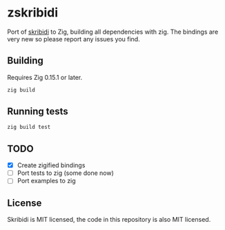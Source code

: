 # zskribidi

Port of [skribidi](https://github.com/memononen/Skribidi) to Zig, building all dependencies with zig. The bindings are very new so please report any issues you find.

## Building
Requires Zig 0.15.1 or later.

```sh
zig build
```

## Running tests
```sh
zig build test
```

## TODO
- [X] Create zigified bindings
- [ ] Port tests to zig (some done now)
- [ ] Port examples to zig

## License
Skribidi is MIT licensed, the code in this repository is also MIT licensed.